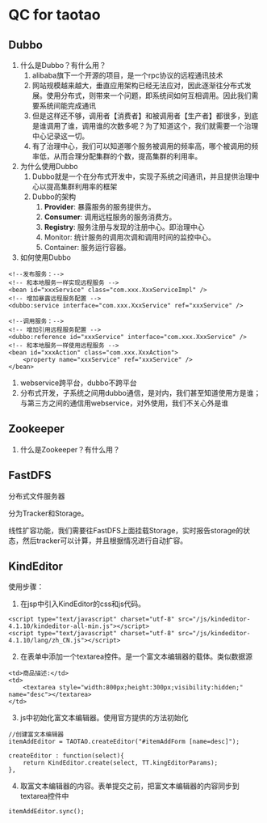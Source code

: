 # QC for taotao
## Dubbo
1. 什么是Dubbo？有什么用？
	1. alibaba旗下一个开源的项目，是一个rpc协议的远程通讯技术
	2. 网站规模越来越大，垂直应用架构已经无法应对，因此逐渐往分布式发展。使用分布式，则带来一个问题，即系统间如何互相调用。因此我们需要系统间能完成通讯
	3. 但是这样还不够，调用者【消费者】和被调用者【生产者】都很多，到底是谁调用了谁，调用谁的次数多呢？为了知道这个，我们就需要一个治理中心记录这一切。
	4. 有了治理中心，我们可以知道哪个服务被调用的频率高，哪个被调用的频率低，从而合理分配集群的个数，提高集群的利用率。
2. 为什么使用Dubbo
	1. Dubbo就是一个在分布式开发中，实现子系统之间通讯，并且提供治理中心以提高集群利用率的框架
	2. Dubbo的架构
		1. **Provider**: 暴露服务的服务提供方。
		2. **Consumer**: 调用远程服务的服务消费方。
		3. **Registry**: 服务注册与发现的注册中心。即治理中心
		4. Monitor: 统计服务的调用次调和调用时间的监控中心。
		5. Container: 服务运行容器。
3. 如何使用Dubbo
```
<!--发布服务：-->
<!-- 和本地服务一样实现远程服务 -->
<bean id="xxxService" class="com.xxx.XxxServiceImpl" />
<!-- 增加暴露远程服务配置 -->
<dubbo:service interface="com.xxx.XxxService" ref="xxxService" />

<!--调用服务：-->
<!-- 增加引用远程服务配置 -->
<dubbo:reference id="xxxService" interface="com.xxx.XxxService" />
<!-- 和本地服务一样使用远程服务 -->
<bean id="xxxAction" class="com.xxx.XxxAction">
	<property name="xxxService" ref="xxxService" />
</bean>

```
1. webservice跨平台，dubbo不跨平台
2. 分布式开发，子系统之间用dubbo通信，是对内，我们甚至知道使用方是谁；与第三方之间的通信用webservice，对外使用，我们不关心外是谁

## Zookeeper
1. 什么是Zookeeper？有什么用？

## FastDFS
分布式文件服务器

分为Tracker和Storage。

线性扩容功能，我们需要往FastDFS上面挂载Storage，实时报告storage的状态，然后tracker可以计算，并且根据情况进行自动扩容。

## KindEditor
使用步骤：
1. 在jsp中引入KindEditor的css和js代码。
```
<script type="text/javascript" charset="utf-8" src="/js/kindeditor-4.1.10/kindeditor-all-min.js"></script>
<script type="text/javascript" charset="utf-8" src="/js/kindeditor-4.1.10/lang/zh_CN.js"></script>
```
2. 在表单中添加一个textarea控件。是一个富文本编辑器的载体。类似数据源
```
<td>商品描述:</td>
<td>
    <textarea style="width:800px;height:300px;visibility:hidden;" name="desc"></textarea>
</td>
```
3. js中初始化富文本编辑器。使用官方提供的方法初始化
```
//创建富文本编辑器
itemAddEditor = TAOTAO.createEditor("#itemAddForm [name=desc]");

createEditor : function(select){
	return KindEditor.create(select, TT.kingEditorParams);
},
```
4. 取富文本编辑器的内容。表单提交之前，把富文本编辑器的内容同步到textarea控件中
```
itemAddEditor.sync();
```